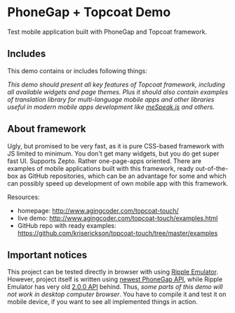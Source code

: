 # PhoneGap + Topcoat Demo

Test mobile application built with PhoneGap and Topcoat framework.

## Includes

This demo contains or includes following things:

_This demo should present all key features of Topcoat framework, including all available widgets and page themes. Plus it should also contain examples of translation library for multi-language mobile apps and other libraries useful in modern mobile apps development like [meSpeak.js](http://www.masswerk.at/mespeak/) and others._

## About framework

Ugly, but promised to be very fast, as it is pure CSS-based framework with JS limited to minimum. You don't get many widgets, but you do get super fast UI. Supports Zepto. Rather one-page-apps oriented. There are examples of mobile applications built with this framework, ready out-of-the-box as GitHub repositories, which can be an advantage for some and which can possibly speed up development of own mobile app with this framework.

Resources:

- homepage: http://www.agingcoder.com/topcoat-touch/
- live demo: http://www.agingcoder.com/topcoat-touch/examples.html
- GitHub repo with ready examples: https://github.com/kriserickson/topcoat-touch/tree/master/examples

## Important notices

This project can be tested directly in browser with using [Ripple Emulator](https://chrome.google.com/webstore/detail/ripple-emulator-beta/geelfhphabnejjhdalkjhgipohgpdnoc?hl=en). However, project itself is written using [newest PhoneGap API](http://docs.phonegap.com/en), while Ripple Emulator has very old [2.0.0 API](http://docs.phonegap.com/en/2.0.0/index.html) behind. Thus, _some parts of this demo will not work in desktop computer browser_. You have to compile it and test it on mobile device, if you want to see all implemented things in action.



